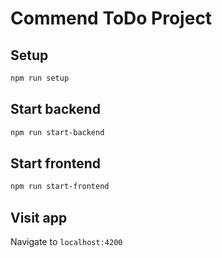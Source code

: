 # Commend ToDo Project
## Setup
```bash
npm run setup
```
## Start backend
```bash
npm run start-backend
```
## Start frontend
```bash
npm run start-frontend
```
## Visit app
Navigate to ```localhost:4200```